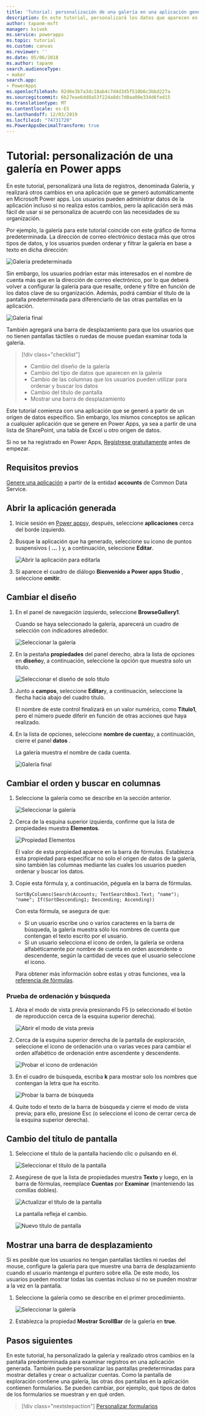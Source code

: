 ```yaml
---
title: 'Tutorial: personalización de una galería en una aplicación generada | Microsoft Docs'
description: En este tutorial, personalizará los datos que aparecen en la galería y otros elementos de una aplicación que se generó automáticamente en Power apps.
author: tapanm-msft
manager: kvivek
ms.service: powerapps
ms.topic: tutorial
ms.custom: canvas
ms.reviewer: ''
ms.date: 05/06/2018
ms.author: tapanm
search.audienceType:
- maker
search.app:
- PowerApps
ms.openlocfilehash: 02d6e3b7a3dc18ab4c7d4d3d5f510b6c3bbd227a
ms.sourcegitcommit: 6b27eae6dd8a53f224a8dc7d0aa00e334d6fed15
ms.translationtype: MT
ms.contentlocale: es-ES
ms.lasthandoff: 12/03/2019
ms.locfileid: "74731720"
ms.PowerAppsDecimalTransform: true
---
```

# <a name="tutorial-customize-a-gallery-in-power-apps"></a>Tutorial: personalización de una galería en Power apps

En este tutorial, personalizará una lista de registros, denominada Galería, y realizará otros cambios en una aplicación que se generó automáticamente en Microsoft Power apps. Los usuarios pueden administrar datos de la aplicación incluso si no realiza estos cambios, pero la aplicación será más fácil de usar si se personaliza de acuerdo con las necesidades de su organización.

Por ejemplo, la galería para este tutorial coincide con este gráfico de forma predeterminada. La dirección de correo electrónico destaca más que otros tipos de datos, y los usuarios pueden ordenar y filtrar la galería en base a texto en dicha dirección:

![Galería predeterminada](./media/customize-layout-sharepoint/gallery-before.png)

Sin embargo, los usuarios podrían estar más interesados en el nombre de cuenta más que en la dirección de correo electrónico, por lo que deberá volver a configurar la galería para que resalte, ordene y filtre en función de los datos clave de su organización. Además, podrá cambiar el título de la pantalla predeterminada para diferenciarlo de las otras pantallas en la aplicación.

![Galería final](./media/customize-layout-sharepoint/gallery-after.png)

También agregará una barra de desplazamiento para que los usuarios que no tienen pantallas táctiles o ruedas de mouse puedan examinar toda la galería.

> [!div class="checklist"]
> * Cambio del diseño de la galería
> * Cambio del tipo de datos que aparecen en la galería
> * Cambio de las columnas que los usuarios pueden utilizar para ordenar y buscar los datos
> * Cambio del título de pantalla
> * Mostrar una barra de desplazamiento

Este tutorial comienza con una aplicación que se generó a partir de un origen de datos específico. Sin embargo, los mismos conceptos se aplican a cualquier aplicación que se genere en Power Apps, ya sea a partir de una lista de SharePoint, una tabla de Excel u otro origen de datos.

Si no se ha registrado en Power Apps, [Regístrese gratuitamente](https://make.powerapps.com?utm_source=padocs&utm_medium=linkinadoc&utm_campaign=referralsfromdoc) antes de empezar.

## <a name="prerequisites"></a>Requisitos previos

[Genere una aplicación](data-platform-create-app.md) a partir de la entidad **accounts** de Common Data Service.

## <a name="open-the-generated-app"></a>Abrir la aplicación generada

1. Inicie sesión en [Power apps](https://make.powerapps.com?utm_source=padocs&utm_medium=linkinadoc&utm_campaign=referralsfromdoc)y, después, seleccione **aplicaciones** cerca del borde izquierdo.

1. Busque la aplicación que ha generado, seleccione su icono de puntos suspensivos ( **...** ) y, a continuación, seleccione **Editar**.

    ![Abrir la aplicación para editarla](./media/customize-layout-sharepoint/open-app.png)

1. Si aparece el cuadro de diálogo **Bienvenido a Power apps Studio** , seleccione **omitir**.

## <a name="change-the-layout"></a>Cambiar el diseño

1. En el panel de navegación izquierdo, seleccione **BrowseGallery1**.

    Cuando se haya seleccionado la galería, aparecerá un cuadro de selección con indicadores alrededor.

    ![Seleccionar la galería](media/customize-layout-sharepoint/select-gallery-1.png)

1. En la pestaña **propiedades** del panel derecho, abra la lista de opciones en **diseño**y, a continuación, seleccione la opción que muestra solo un título.

    ![Seleccionar el diseño de solo título](./media/customize-layout-sharepoint/choose-layout.png)

1. Junto a **campos**, seleccione **Editar**y, a continuación, seleccione la flecha hacia abajo del cuadro título.

    El nombre de este control finalizará en un valor numérico, como **Título1**, pero el número puede diferir en función de otras acciones que haya realizado.

1. En la lista de opciones, seleccione **nombre de cuenta**y, a continuación, cierre el panel **datos** .

    La galería muestra el nombre de cada cuenta.

    ![Galería final](./media/customize-layout-sharepoint/final-gallery.png)

## <a name="change-sort-and-search-columns"></a>Cambiar el orden y buscar en columnas

1. Seleccione la galería como se describe en la sección anterior.

    ![Seleccionar la galería](./media/customize-layout-sharepoint/select-gallery-title.png)

1. Cerca de la esquina superior izquierda, confirme que la lista de propiedades muestra **Elementos**.

    ![Propiedad Elementos](./media/customize-layout-sharepoint/items-property.png)

    El valor de esta propiedad aparece en la barra de fórmulas. Establezca esta propiedad para especificar no solo el origen de datos de la galería, sino también las columnas mediante las cuales los usuarios pueden ordenar y buscar los datos.

1. Copie esta fórmula y, a continuación, péguela en la barra de fórmulas.

    ```SortByColumns(Search(Accounts; TextSearchBox1.Text; "name"); "name"; If(SortDescending1; Descending; Ascending))```

    Con esta fórmula, se asegura de que:

    * Si un usuario escribe uno o varios caracteres en la barra de búsqueda, la galería muestra sólo los nombres de cuenta que contengan el texto escrito por el usuario.
    * Si un usuario selecciona el icono de orden, la galería se ordena alfabéticamente por nombre de cuenta en orden ascendente o descendente, según la cantidad de veces que el usuario seleccione el icono.

     Para obtener más información sobre estas y otras funciones, vea la [referencia de fórmulas](formula-reference.md).

### <a name="test-sorting-and-searching"></a>Prueba de ordenación y búsqueda

1. Abra el modo de vista previa presionando F5 (o seleccionado el botón de reproducción cerca de la esquina superior derecha).

    ![Abrir el modo de vista previa](./media/customize-layout-sharepoint/open-preview.png)

1. Cerca de la esquina superior derecha de la pantalla de exploración, seleccione el icono de ordenación una o varias veces para cambiar el orden alfabético de ordenación entre ascendente y descendente.

    ![Probar el icono de ordenación](./media/customize-layout-sharepoint/sort-button.png)

1. En el cuadro de búsqueda, escriba **k** para mostrar solo los nombres que contengan la letra que ha escrito.

    ![Probar la barra de búsqueda](./media/customize-layout-sharepoint/test-filter.png)

1. Quite todo el texto de la barra de búsqueda y cierre el modo de vista previa; para ello, presione Esc (o seleccione el icono de cerrar cerca de la esquina superior derecha).

## <a name="change-the-screen-title"></a>Cambio del título de pantalla

1. Seleccione el título de la pantalla haciendo clic o pulsando en él.

    ![Seleccionar el título de la pantalla](./media/customize-layout-sharepoint/select-title.png)

1. Asegúrese de que la lista de propiedades muestra **Texto** y luego, en la barra de fórmulas, reemplace **Cuentas** por **Examinar** (manteniendo las comillas dobles).

    ![Actualizar el título de la pantalla](./media/customize-layout-sharepoint/change-screen-title.png)

    La pantalla refleja el cambio.

    ![Nuevo título de pantalla](./media/customize-layout-sharepoint/new-screen-title.png)

## <a name="show-a-scrollbar"></a>Mostrar una barra de desplazamiento

Si es posible que los usuarios no tengan pantallas táctiles ni ruedas del mouse, configure la galería para que muestre una barra de desplazamiento cuando el usuario mantenga el puntero sobre ella. De este modo, los usuarios pueden mostrar todas las cuentas incluso si no se pueden mostrar a la vez en la pantalla.

1. Seleccione la galería como se describe en el primer procedimiento.

    ![Seleccionar la galería](./media/customize-layout-sharepoint/select-gallery-sorted.png)

1. Establezca la propiedad **Mostrar ScrollBar** de la galería en **true**.

## <a name="next-steps"></a>Pasos siguientes

En este tutorial, ha personalizado la galería y realizado otros cambios en la pantalla predeterminada para examinar registros en una aplicación generada. También puede personalizar las pantallas predeterminadas para mostrar detalles y crear o actualizar cuentas. Como la pantalla de exploración contiene una galería, las otras dos pantallas en la aplicación contienen formularios. Se pueden cambiar, por ejemplo, qué tipos de datos de los formularios se muestran y en qué orden.

> [!div class="nextstepaction"]
> [Personalizar formularios](customize-forms-sharepoint.md)
